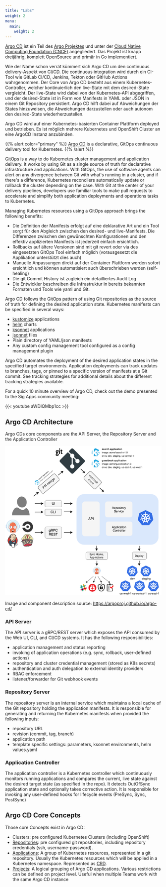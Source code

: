 ```yaml
---
title: "Labs"
weight: 2
menu:
  main:
    weight: 2
---
```



[Argo CD](https://argoproj.github.io/argo-cd/) ist ein Teil des [Argo Projektes](https://argoproj.github.io/) und unter der [Cloud Native Computing Foundation (CNCF)](https://www.cncf.io/) angegliedert. Das Projekt ist knapp dreijährig, komplett OpenSource und primär in Go implementiert.

Wie der Name schon verrät kümmert sich Argo CD um den continuous delivery-Aspekt von CI/CD. Die continuous integration wird durch ein CI-Tool wie GitLab CI/CD, Jenkins, Tekton oder GitHub Actions wahrgenommen. Der Core von Argo CD besteht aus einem Kubernetes-Controller, welcher kontinuierlich den live-State mit dem desired-State vergleicht. Der live-State wird dabei von der Kubernetes-API abgegriffen, und der desired-State ist in Form von Manifests in YAML oder JSON in einem Git Repository persistiert. Argo CD hilft dabei auf Abweichungen der States hinzuweisen, die Abweichungen darzustellen oder auch autonom den desired-State wiederherzustellen.

Argo CD wird auf einer Kubernetes-basierten Container Plattform deployed und betrieben. Es ist möglich mehrere Kubernetes und OpenShift Cluster an eine ArgoCD Instanz anzubinden.

{{% alert  color="primary" %}}
[Argo CD](https://argoproj.github.io/argo-cd/) is a declarative, GitOps continuous delivery tool for Kubernetes.
{{% /alert %}}

[GitOps](https://www.weave.works/technologies/gitops/) is a way to do Kubernetes cluster management and application delivery. It works by using Git as a single source of truth for declarative infrastructure and applications. With GitOps, the use of software agents can alert on any divergence between Git with what's running in a cluster, and if there's a difference, Kubernetes reconcilers automatically update or rollback the cluster depending on the case. With Git at the center of your delivery pipelines, developers use familiar tools to make pull requests to accelerate and simplify both application deployments and operations tasks to Kubernetes.

Managing Kubernetes resources using a GitOps approach brings the following benefits:

* Die Definition der Manifests erfolgt auf eine deklarative Art und ein Tool sorgt für den Abgleich zwischen den desired- und live-Manifests. Die Differenzen zwischen den gewünschten Konfigurationen und den effektiv applizierten Manifests ist jederzeit einfach ersichtlich.
* Rollbacks auf ältere Versionen sind mit git revert oder via des eingesetzten GitOps Tool einfach möglich (vorausgesetzt die Applikation unterstützt dies auch)
* Manuelle Anpassungen direkt auf der Container Plattform werden sofort ersichtlich und können automatisiert auch überschrieben werden (self-healing)
* Die git Commit History ist zugleich ein detailliertes Audit Log
* Die Entwickler beschreiben die Infrastruktur in bereits bekannten Formaten und Tools wie yaml und Git.


Argo CD follows the GitOps pattern of using Git repositories as the source of truth for defining the desired application state. Kubernetes manifests can be specified in several ways:

* [kustomize](https://kustomize.io/) applications
* [helm](https://helm.sh/) charts
* [ksonnet](https://github.com/ksonnet/ksonnet) applications
* [jsonnet](https://jsonnet.org/) files
* Plain directory of YAML/json manifests
* Any custom config management tool configured as a config management plugin

Argo CD automates the deployment of the desired application states in the specified target environments. Application deployments can track updates to branches, tags, or pinned to a specific version of manifests at a Git commit. See tracking strategies for additional details about the different tracking strategies available.

For a quick 10 minute overview of Argo CD, check out the demo presented to the Sig Apps community meeting:

{{< youtube aWDIQMbp1cc >}}


## Argo CD Architecture

Argo CDs core components are the API Server, the Repository Server and the Application Controller

![Architecture](argocd_architecture.png)

Image and component description source: <https://argoproj.github.io/argo-cd/>


### API Server

The API server is a gRPC/REST server which exposes the API consumed by the Web UI, CLI, and CI/CD systems. It has the following responsibilities:

* application management and status reporting
* invoking of application operations (e.g. sync, rollback, user-defined actions)
* repository and cluster credential management (stored as K8s secrets)
* authentication and auth delegation to external identity providers
* RBAC enforcement
* listener/forwarder for Git webhook events


### Repository Server

The repository server is an internal service which maintains a local cache of the Git repository holding the application manifests. It is responsible for generating and returning the Kubernetes manifests when provided the following inputs:

* repository URL
* revision (commit, tag, branch)
* application path
* template specific settings: parameters, ksonnet environments, helm values.yaml


### Application Controller

The application controller is a Kubernetes controller which continuously monitors running applications and compares the current, live state against the desired target state (as specified in the repo). It detects OutOfSync application state and optionally takes corrective action. It is responsible for invoking any user-defined hooks for lifecycle events (PreSync, Sync, PostSync)


## Argo CD Core Concepts

Those core Concepts exist in Argo CD:

* Clusters: pre configured Kubernetes Clusters (including OpenShift)
* [Repositories](https://argoproj.github.io/argo-cd/user-guide/private-repositories/): pre configured git repositories, including repository credentials (ssh, username-password).
* [Applications](https://argoproj.github.io/argo-cd/operator-manual/declarative-setup/#applications): A group of Kubernetes resources, represented in a git repository. Usually the Kubernetes resources which will be applied in a Kubernetes namespace. Represented as [CRD](https://kubernetes.io/docs/concepts/extend-kubernetes/api-extension/custom-resources/).
* [Projects](https://argoproj.github.io/argo-cd/user-guide/projects/): A logical grouping of Argo CD applications. Various restrictions can be defined on project level. Useful when multiple Teams work with the same Argo CD instance

